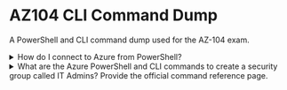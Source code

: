 # AZ104 CLI Command Dump
A PowerShell and CLI command dump used for the AZ-104 exam.

<details>
<summary>
How do I connect to Azure from PowerShell?
</summary>
    Connect-AzAccount
</details>


<details>
<summary>
What are the Azure PowerShell and CLI commands to create a security group called IT Admins? Provide the official command reference page.
</summary>
New-AzADGroup -DisplayName "IT Admins" -MailNickname $false
</details>
